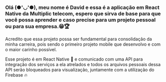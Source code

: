 <div>
  <h3> 
    Olá (●'◡'●), meu nome é David e essa é a aplicação em React Native da Multiplic telecom, espero que sirva de base para que você possa aprender e caso precise para um   projeto pessoal ou para sua empresa.😁🏆
  </h3>
</div>
<div>
	<p> 	Acredito que essa projeto possa ser fundamental para consolidação da minha carreira, pois sendo o primeiro projeto mobile que desenvolvo e com o maior carinho possível.
	</p>
</div>
<div>
	<p>	Esse projeto é em React Native 📱 e comunicado com uma API para integração dos serviços a ela atrelados e todos os arquivos pessoais dessa API serão bloqueados para visualização, juntamente com a utilização do Firebase 🔥
	</p>
</div>

